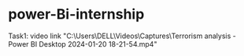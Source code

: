 # power-Bi-internship
Task1: video link
"C:\Users\DELL\Videos\Captures\Terrorism analysis - Power BI Desktop 2024-01-20 18-21-54.mp4"
